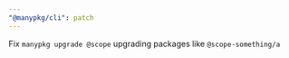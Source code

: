 ```yaml
---
"@manypkg/cli": patch
---
```


Fix `manypkg upgrade @scope` upgrading packages like `@scope-something/a`
